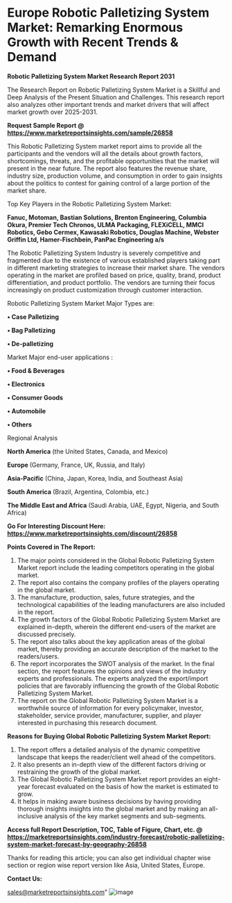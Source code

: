  # Europe Robotic Palletizing System Market: Remarking Enormous Growth with Recent Trends & Demand

<strong>Robotic Palletizing System Market Research Report 2031</strong>

The Research Report on Robotic Palletizing System Market is a Skillful and Deep Analysis of the Present Situation and Challenges. This research report also analyzes other important trends and market drivers that will affect market growth over 2025-2031.

<strong>Request Sample Report @ <a href=https://www.marketreportsinsights.com/sample/26858>https://www.marketreportsinsights.com/sample/26858</a></strong>

This Robotic Palletizing System market report aims to provide all the participants and the vendors will all the details about growth factors, shortcomings, threats, and the profitable opportunities that the market will present in the near future. The report also features the revenue share, industry size, production volume, and consumption in order to gain insights about the politics to contest for gaining control of a large portion of the market share.

Top Key Players in the Robotic Palletizing System Market:

<strong>Fanuc, Motoman, Bastian Solutions, Brenton Engineering, Columbia Okura, Premier Tech Chronos, ULMA Packaging, FLEXiCELL, MMCI Robotics, Gebo Cermex, Kawasaki Robotics, Douglas Machine, Webster Griffin Ltd, Hamer-Fischbein, PanPac Engineering a/s</strong>

The Robotic Palletizing System Industry is severely competitive and fragmented due to the existence of various established players taking part in different marketing strategies to increase their market share. The vendors operating in the market are profiled based on price, quality, brand, product differentiation, and product portfolio. The vendors are turning their focus increasingly on product customization through customer interaction.

Robotic Palletizing System Market Major Types are:

<strong>• Case Palletizing

• Bag Palletizing

• De-palletizing</strong>

Market Major end-user applications :

<strong>• Food & Beverages

• Electronics

• Consumer Goods

• Automobile

• Others</strong>

Regional Analysis

</u><strong><b>North America</b></strong> (the United States, Canada, and Mexico)

<strong><b>Europe </b></strong>(Germany, France, UK, Russia, and Italy)

<strong><b>Asia-Pacific</b></strong> (China, Japan, Korea, India, and Southeast Asia)

<strong><b>South America</b></strong> (Brazil, Argentina, Colombia, etc.)

<strong><b>The Middle East and Africa</b></strong> (Saudi Arabia, UAE, Egypt, Nigeria, and South Africa)

<strong>Go For Interesting Discount Here: <a href=https://www.marketreportsinsights.com/discount/26858>https://www.marketreportsinsights.com/discount/26858</a></strong>

<strong>Points Covered in The Report:</strong>
<ol>
  <li>The major points considered in the Global Robotic Palletizing System Market report include the leading competitors operating in the global market.</li>
  <li>The report also contains the company profiles of the players operating in the global market.</li>
  <li>The manufacture, production, sales, future strategies, and the technological capabilities of the leading manufacturers are also included in the report.</li>
  <li>The growth factors of the Global Robotic Palletizing System Market are explained in-depth, wherein the different end-users of the market are discussed precisely.</li>
  <li>The report also talks about the key application areas of the global market, thereby providing an accurate description of the market to the readers/users.</li>
  <li>The report incorporates the SWOT analysis of the market. In the final section, the report features the opinions and views of the industry experts and professionals. The experts analyzed the export/import policies that are favorably influencing the growth of the Global Robotic Palletizing System Market.</li>
  <li>The report on the Global Robotic Palletizing System Market is a worthwhile source of information for every policymaker, investor, stakeholder, service provider, manufacturer, supplier, and player interested in purchasing this research document.</li>
</ol>
<strong>Reasons for Buying Global Robotic Palletizing System Market Report:</strong>

<ol>
  <li>The report offers a detailed analysis of the dynamic competitive landscape that keeps the reader/client well ahead of the competitors.</li>
  <li>It also presents an in-depth view of the different factors driving or restraining the growth of the global market.</li>
  <li>The Global Robotic Palletizing System Market report provides an eight-year forecast evaluated on the basis of how the market is estimated to grow.</li>
  <li>It helps in making aware business decisions by having providing thorough insights insights into the global market and by making an all-inclusive analysis of the key market segments and sub-segments.</li>
</ol>
<strong>Access full Report Description, TOC, Table of Figure, Chart, etc. @ <a href=https://marketreportsinsights.com/industry-forecast/robotic-palletizing-system-market-forecast-by-geography-26858>https://marketreportsinsights.com/industry-forecast/robotic-palletizing-system-market-forecast-by-geography-26858</a></strong>


Thanks for reading this article; you can also get individual chapter wise section or region wise report version like Asia, United States, Europe.

<strong>Contact Us:</strong>

sales@marketreportsinsights.com"
![image](https://github.com/user-attachments/assets/71958e06-05a3-4a75-92d5-e10f74387b42)
